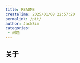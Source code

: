 ```yaml
---
title: README
createTime: 2025/01/08 22:57:20
permalink: /pit/
author: JackSim
categories:
 - 问题
---
```



## 关于

